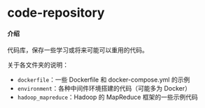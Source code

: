 # code-repository

#### 介绍

代码库，保存一些学习或将来可能可以重用的代码。

关于各文件夹的说明：

- `dockerfile`：一些 Dockerfile 和 docker-compose.yml 的示例
- `environment`：各种中间件环境搭建的代码（可能多为 Docker）
- `hadoop_mapreduce`：Hadoop 的 MapReduce 框架的一些示例代码
